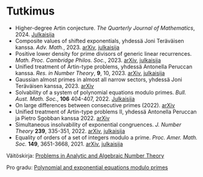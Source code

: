 # Tutkimus

- Higher-degree Artin conjecture. _The Quarterly Journal of Mathematics_, 2024. [Julkaisija](https://doi.org/10.1093/qmath/haae012)
- Composite values of shifted exponentials, yhdessä Joni Teräväisen kanssa. _Adv. Math._, 2023. [arXiv](https://arxiv.org/abs/2010.01789), [julkaisija](https://doi.org/10.1016/j.aim.2023.109187)
- Positive lower density for prime divisors of generic linear recurrences. _Math. Proc. Cambridge Philos. Soc._, 2023. [arXiv](https://arxiv.org/abs/2102.04042), [julkaisija](https://doi.org/10.1017/S0305004123000257)
- Unified treatment of Artin-type problems, yhdessä Antonella Peruccan kanssa. _Res. in Number Theory_, __9__, 10, 2023.  [arXiv](https://arxiv.org/abs/2202.11329), [julkaisija](https://doi.org/10.1007/s40993-022-00418-6)
- Gaussian almost primes in almost all narrow sectors, yhdessä Joni Teräväisen kanssa, 2023. [arXiv](https://arxiv.org/abs/2303.05822)
- Solvability of a system of polynomial equations modulo primes. _Bull. Aust. Math. Soc._, __106__ 404-407, 2022. [Julkaisija](https://doi.org/10.1017/s0004972722000260)
- On large differences between consecutive primes (2022). [arXiv](https://arxiv.org/abs/2212.10965)
- Unified treatment of Artin-type problems II, yhdessä Antonella Peruccan ja Pietro Sgobban kanssa 2022. [arXiv](https://arxiv.org/abs/2211.15614)
- Simultaneous insolvability of exponential congruences. _J. Number Theory_ __239__, 335-351, 2022. [arXiv](https://arxiv.org/abs/1912.02526), [julkaisija](https://doi.org/10.1016/j.jnt.2021.12.007)
- Equality of orders of a set of integers modulo a prime. _Proc. Amer. Math. Soc._ __149__, 3651-3668, 2021. [arXiv](https://arxiv.org/abs/1912.02554), [julkaisija](https://doi.org/10.1090/proc/15498)

Väitöskirja: [Problems in Analytic and Algebraic Number Theory](https://urn.fi/URN:ISBN:978-951-29-9305-5)

Pro gradu: [Polynomial and exponential equations modulo primes](http://urn.fi/URN:NBN:fi:hulib-202106082543)

